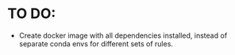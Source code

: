 # TO DO:
- Create docker image with all dependencies installed, instead of separate conda envs for different sets of rules. 
